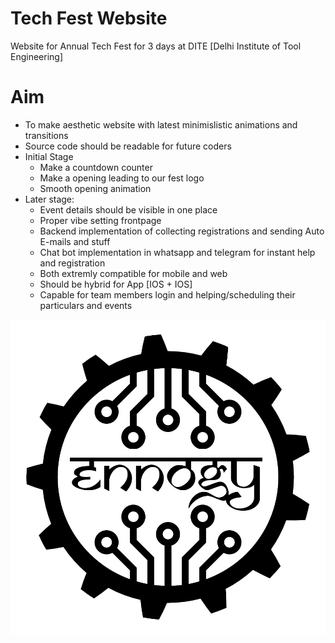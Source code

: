 # Tech Fest Website
Website for Annual Tech Fest for 3 days at DITE [Delhi Institute of Tool Engineering]

# Aim
- To make aesthetic website with latest minimislistic animations and transitions
- Source code should be readable for future coders
- Initial Stage
  - Make a countdown counter
  - Make a opening leading to our fest logo
  - Smooth opening animation
- Later stage:
  - Event details should be visible in one place 
  - Proper vibe setting frontpage
  - Backend implementation of collecting registrations and sending Auto E-mails and stuff
  - Chat bot implementation in whatsapp and telegram for instant help and registration
  - Both extremly compatible for mobile and web
  - Should be hybrid for App [IOS + IOS]
  - Capable for team members login and helping/scheduling their particulars and events
  
![](https://github.com/ENNOGY/ENNOGY.github.io/blob/master/logo-ennogy.png)
